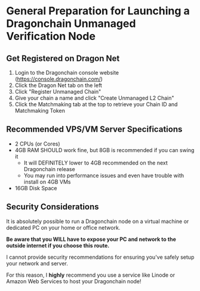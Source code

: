 # General Preparation for Launching a Dragonchain Unmanaged Verification Node

## Get Registered on Dragon Net

1. Login to the Dragonchain console website (https://console.dragonchain.com/)
2. Click the Dragon Net tab on the left
3. Click "Register Unmanaged Chain"
4. Give your chain a name and click "Create Unmanaged L2 Chain"
5. Click the Matchmaking tab at the top to retrieve your Chain ID and Matchmaking Token 

## Recommended VPS/VM Server Specifications
- 2 CPUs (or Cores)
- 4GB RAM SHOULD work fine, but 8GB is recommended if you can swing it
  - It will DEFINITELY lower to 4GB recommended on the next Dragonchain release
  - You may run into performance issues and even have trouble with install on 4GB VMs
- 16GB Disk Space

## Security Considerations
It is absolutely possible to run a Dragonchain node on a virtual machine or dedicated PC on your home or office network. 

**Be aware that you WILL have to expose your PC and network to the outside internet if you choose this route.**

I cannot provide security recommendations for ensuring you've safely setup your network and server. 

For this reason, I **highly** recommend you use a service like Linode or Amazon Web Services to host your Dragonchain node!

